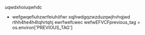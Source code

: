 
uqwdxhoiuqwhdc
- wefgwqefiuhzwrfeiuhöfwr
xqjhwdgqzwzduzqwjhvhqjwd
rthh4he4h4tqhrtqhj
ewrfwefcwec
wefwEFVCFprevious_tag = os.environ['PREVIOUS_TAG']
